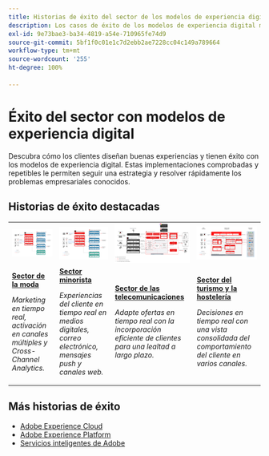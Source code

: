 ```yaml
---
title: Historias de éxito del sector de los modelos de experiencia digital
description: Los casos de éxito de los modelos de experiencia digital muestran cómo varias sectores están obteniendo valor empresarial con las aplicaciones de Adobe Experience Cloud, con tecnología de Adobe Experience Platform.
exl-id: 9e73bae3-ba34-4819-a54e-710965fe74d9
source-git-commit: 5bf1f0c01e1c7d2ebb2ae7228cc04c149a789664
workflow-type: tm+mt
source-wordcount: '255'
ht-degree: 100%

---
```


# Éxito del sector con modelos de experiencia digital

Descubra cómo los clientes diseñan buenas experiencias y tienen éxito con los modelos de experiencia digital. Estas implementaciones comprobadas y repetibles le permiten seguir una estrategia y resolver rápidamente los problemas empresariales conocidos.

## Historias de éxito destacadas

<table style="table-layout:fixed">
<tr>
  <td>
    <a href="https://experienceleague.adobe.com/docs/blueprints-learn/architecture/vertical-blueprints/apparel.html?lang=es"><img alt="imagen en miniatura del sector de la moda, con activación de audiencias, customer journey analytics y modelos de recorrido del cliente" src="../experience-platform/assets/aep+apps.svg" /></a>
    </td>
  <td>
    <a href="https://experienceleague.adobe.com/docs/blueprints-learn/architecture/vertical-blueprints/retail.html?lang=es"><img alt="imagen en miniatura del sector minorista con activación con datos en línea y sin conexión, y modelos de Journey Optimizer" src="../experience-platform/assets/aep+apps.svg" /></a>

</td>
  <td>
    <a href="https://experienceleague.adobe.com/docs/blueprints-learn/architecture/vertical-blueprints/telecommunications.html?lang=es"><img alt="imagen en miniatura del modelo de Journey Optimizer" src="../customer-journeys/assets/ajo-architecture.svg" /></a>
  </td>
  <td>
    <a href="https://experienceleague.adobe.com/docs/blueprints-learn/architecture/vertical-blueprints/travel-hospitality.html?lang=es"><img alt="imagen en miniatura de activación con datos en línea y sin conexión" src="../audience-activation/assets/known_activation.svg" /></a>
  </td>
</tr>
<tr>
  <td>
    <div><a href="https://experienceleague.adobe.com/docs/blueprints-learn/architecture/vertical-blueprints/apparel.html?lang=es"><strong>Sector de la moda</strong></a></div>
    <p><em>Marketing en tiempo real, activación en canales múltiples y Cross-Channel Analytics.</em></p>
  </td>
  <td>
    <div><a href="https://experienceleague.adobe.com/docs/blueprints-learn/architecture/vertical-blueprints/retail.html?lang=es"><strong>Sector minorista</strong></a></div>
    <p><em>Experiencias del cliente en tiempo real en medios digitales, correo electrónico, mensajes push y canales web.</em></p>
  </td>
  <td>
    <div><a href="https://experienceleague.adobe.com/docs/blueprints-learn/architecture/vertical-blueprints/telecommunications.html?lang=es"><strong>Sector de las telecomunicaciones</strong></a></div>
    <p><em>Adapte ofertas en tiempo real con la incorporación eficiente de clientes para una lealtad a largo plazo.</em></p>
  </td>
  <td>
    <div><a href="https://experienceleague.adobe.com/docs/blueprints-learn/architecture/vertical-blueprints/travel-hospitality.html?lang=es"><strong>Sector del turismo y la hostelería</strong></a></div>
    <p><em>Decisiones en tiempo real con una vista consolidada del comportamiento del cliente en varios canales.</em></p>
  </td>
</tr>
</table>

## Más historias de éxito

* <a href="https://business.adobe.com/customer-success-stories/index.html?Products+%26+Services=Experience">Adobe Experience Cloud</a>
* <a href="https://business.adobe.com/customer-success-stories/index.html?Products+%26+Services=Experience+Platform">Adobe Experience Platform</a>
* <a href="https://business.adobe.com/customer-success-stories/index.html?Products+%26+Services=Intelligent+Services">Servicios inteligentes de Adobe</a>
